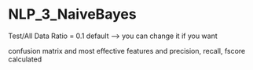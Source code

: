 # NLP_3_NaiveBayes

Test/All Data Ratio = 0.1 default --> you can change it if you want

confusion matrix and most effective features and precision, recall, fscore calculated
